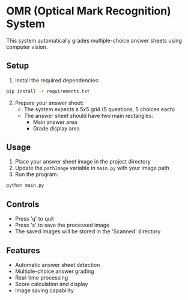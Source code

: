 # OMR (Optical Mark Recognition) System

This system automatically grades multiple-choice answer sheets using computer vision.

## Setup

1. Install the required dependencies:
```bash
pip install -r requirements.txt
```

2. Prepare your answer sheet:
   - The system expects a 5x5 grid (5 questions, 5 choices each)
   - The answer sheet should have two main rectangles:
     - Main answer area
     - Grade display area

## Usage

1. Place your answer sheet image in the project directory
2. Update the `pathImage` variable in `main.py` with your image path
3. Run the program:
```bash
python main.py
```

## Controls

- Press 'q' to quit
- Press 's' to save the processed image
- The saved images will be stored in the 'Scanned' directory

## Features

- Automatic answer sheet detection
- Multiple-choice answer grading
- Real-time processing
- Score calculation and display
- Image saving capability
